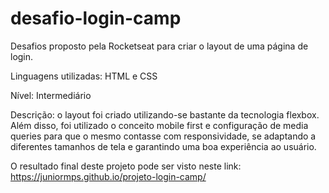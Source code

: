 # desafio-login-camp
Desafios proposto pela Rocketseat para criar o layout de uma página de login.

Linguagens utilizadas: HTML e CSS

Nível: Intermediário

Descrição: o layout foi criado utilizando-se bastante da tecnologia flexbox. Além disso, foi utilizado o conceito mobile first e configuração de media queries para que o mesmo contasse com responsividade, se adaptando a diferentes tamanhos de tela e garantindo uma boa experiência ao usuário. 

O resultado final deste projeto pode ser visto neste link:
https://juniormps.github.io/projeto-login-camp/
